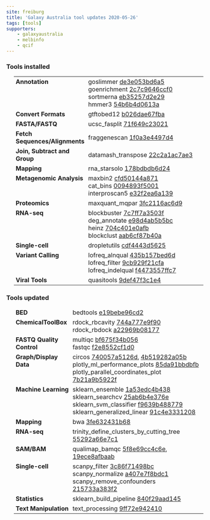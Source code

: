 ```yaml
---
site: freiburg
title: 'Galaxy Australia tool updates 2020-05-26'
tags: [tools]
supporters:
    - galaxyaustralia
    - melbinfo
    - qcif
---
```



<style>
  table {
    width: 100%;
    margin: 10px 20px;
  }
  table th {
    display: none;
  }
  td {
    padding: 3px 5px;
  }
  tr td:nth-child(1) {
    vertical-align: top;
    width: 30%;
  }
</style>

### Tools installed

| Section | Tool |
|---------|-----|
| **Annotation** | goslimmer [de3e053bd6a5](https://toolshed.g2.bx.psu.edu/view/iuc/goslimmer/de3e053bd6a5)<br/>goenrichment [2c7c9646ccf0](https://toolshed.g2.bx.psu.edu/view/iuc/goenrichment/2c7c9646ccf0)<br/>sortmerna [eb35257d2e29](https://toolshed.g2.bx.psu.edu/view/rnateam/sortmerna/eb35257d2e29)<br/>hmmer3 [54b6b4d0613a](https://toolshed.g2.bx.psu.edu/view/iuc/hmmer3/54b6b4d0613a) |
| **Convert Formats** | gtftobed12 [b026dae67fba](https://toolshed.g2.bx.psu.edu/view/iuc/gtftobed12/b026dae67fba) |
| **FASTA/FASTQ** | ucsc_fasplit [71f649c23021](https://toolshed.g2.bx.psu.edu/view/iuc/ucsc_fasplit/71f649c23021) |
| **Fetch Sequences/Alignments** | fraggenescan [1f0a3e4497d4](https://toolshed.g2.bx.psu.edu/view/iuc/fraggenescan/1f0a3e4497d4) |
| **Join, Subtract and Group** | datamash_transpose [22c2a1ac7ae3](https://toolshed.g2.bx.psu.edu/view/iuc/datamash_transpose/22c2a1ac7ae3) |
| **Mapping** | rna_starsolo [178bdbdb6d24](https://toolshed.g2.bx.psu.edu/view/iuc/rna_starsolo/178bdbdb6d24) |
| **Metagenomic Analysis** | maxbin2 [cfd50144a871](https://toolshed.g2.bx.psu.edu/view/mbernt/maxbin2/cfd50144a871)<br/>cat_bins [0094893f5001](https://toolshed.g2.bx.psu.edu/view/iuc/cat_bins/0094893f5001)<br/>interproscan5 [e32f2ea6a139](https://toolshed.g2.bx.psu.edu/view/bgruening/interproscan5/e32f2ea6a139) |
| **Proteomics** | maxquant_mqpar [3fc2116ac6d9](https://toolshed.g2.bx.psu.edu/view/galaxyp/maxquant_mqpar/3fc2116ac6d9) |
| **RNA-seq** | blockbuster [7c7ff7a3503f](https://toolshed.g2.bx.psu.edu/view/rnateam/blockbuster/7c7ff7a3503f)<br/>deg_annotate [e98d4ab5b5bc](https://toolshed.g2.bx.psu.edu/view/iuc/deg_annotate/e98d4ab5b5bc)<br/>heinz [704c401e0afb](https://toolshed.g2.bx.psu.edu/view/iuc/heinz/704c401e0afb)<br/>blockclust [aab6cf87b40a](https://toolshed.g2.bx.psu.edu/view/rnateam/blockclust/aab6cf87b40a) |
| **Single-cell** | dropletutils [cdf4443d5625](https://toolshed.g2.bx.psu.edu/view/iuc/dropletutils/cdf4443d5625) |
| **Variant Calling** | lofreq_alnqual [435b157bed6d](https://toolshed.g2.bx.psu.edu/view/iuc/lofreq_alnqual/435b157bed6d)<br/>lofreq_filter [9cb929f21cfa](https://toolshed.g2.bx.psu.edu/view/iuc/lofreq_filter/9cb929f21cfa)<br/>lofreq_indelqual [f4473557ffc7](https://toolshed.g2.bx.psu.edu/view/iuc/lofreq_indelqual/f4473557ffc7) |
| **Viral Tools** | quasitools [9def47f3c1e4](https://toolshed.g2.bx.psu.edu/view/nml/quasitools/9def47f3c1e4) |

### Tools updated

| Section | Tool |
|---------|-----|
| **BED** | bedtools [e19bebe96cd2](https://toolshed.g2.bx.psu.edu/view/iuc/bedtools/e19bebe96cd2) |
| **ChemicalToolBox** | rdock_rbcavity [744a777e9f90](https://toolshed.g2.bx.psu.edu/view/bgruening/rdock_rbcavity/744a777e9f90)<br/>rdock_rbdock [a22969b08177](https://toolshed.g2.bx.psu.edu/view/bgruening/rdock_rbdock/a22969b08177) |
| **FASTQ Quality Control** | multiqc [bf675f34b056](https://toolshed.g2.bx.psu.edu/view/iuc/multiqc/bf675f34b056)<br/>fastqc [f2e8552cf1d0](https://toolshed.g2.bx.psu.edu/view/devteam/fastqc/f2e8552cf1d0) |
| **Graph/Display Data** | circos [740057a5126d](https://toolshed.g2.bx.psu.edu/view/iuc/circos/740057a5126d), [4b519282a05b](https://toolshed.g2.bx.psu.edu/view/iuc/circos/4b519282a05b)<br/>plotly_ml_performance_plots [85da91bbdbfb](https://toolshed.g2.bx.psu.edu/view/bgruening/plotly_ml_performance_plots/85da91bbdbfb)<br/>plotly_parallel_coordinates_plot [7b21a9b5922f](https://toolshed.g2.bx.psu.edu/view/bgruening/plotly_parallel_coordinates_plot/7b21a9b5922f) |
| **Machine Learning** | sklearn_ensemble [1a53edc4b438](https://toolshed.g2.bx.psu.edu/view/bgruening/sklearn_ensemble/1a53edc4b438)<br/>sklearn_searchcv [25ab6b4e376e](https://toolshed.g2.bx.psu.edu/view/bgruening/sklearn_searchcv/25ab6b4e376e)<br/>sklearn_svm_classifier [f9639b488779](https://toolshed.g2.bx.psu.edu/view/bgruening/sklearn_svm_classifier/f9639b488779)<br/>sklearn_generalized_linear [91c4e3331208](https://toolshed.g2.bx.psu.edu/view/bgruening/sklearn_generalized_linear/91c4e3331208) |
| **Mapping** | bwa [3fe632431b68](https://toolshed.g2.bx.psu.edu/view/devteam/bwa/3fe632431b68) |
| **RNA-seq** | trinity_define_clusters_by_cutting_tree [55292a66e7c1](https://toolshed.g2.bx.psu.edu/view/iuc/trinity_define_clusters_by_cutting_tree/55292a66e7c1) |
| **SAM/BAM** | qualimap_bamqc [5f8e69cc4c6e](https://toolshed.g2.bx.psu.edu/view/iuc/qualimap_bamqc/5f8e69cc4c6e), [19ece8afbaab](https://toolshed.g2.bx.psu.edu/view/iuc/qualimap_bamqc/19ece8afbaab) |
| **Single-cell** | scanpy_filter [3c86f71498bc](https://toolshed.g2.bx.psu.edu/view/iuc/scanpy_filter/3c86f71498bc)<br/>scanpy_normalize [a407e7f8bdc1](https://toolshed.g2.bx.psu.edu/view/iuc/scanpy_normalize/a407e7f8bdc1)<br/>scanpy_remove_confounders [215733a383f2](https://toolshed.g2.bx.psu.edu/view/iuc/scanpy_remove_confounders/215733a383f2) |
| **Statistics** | sklearn_build_pipeline [840f29aad145](https://toolshed.g2.bx.psu.edu/view/bgruening/sklearn_build_pipeline/840f29aad145) |
| **Text Manipulation** | text_processing [9ff72e942410](https://toolshed.g2.bx.psu.edu/view/bgruening/text_processing/9ff72e942410) |
